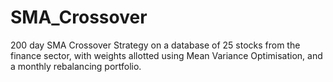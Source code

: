 # SMA_Crossover
200 day SMA Crossover Strategy on a database of 25 stocks from the finance sector, with weights allotted using Mean Variance Optimisation, and a monthly rebalancing portfolio.
